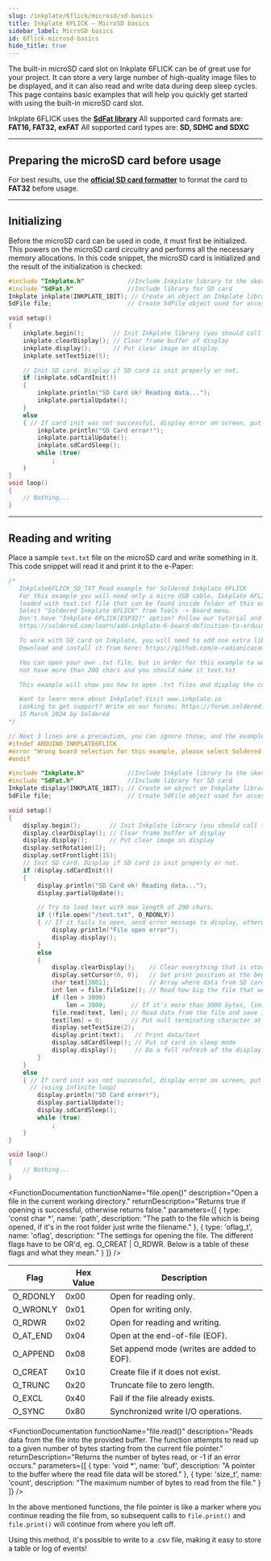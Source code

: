 ```yaml
---
slug: /inkplate/6flick/microsd/sd-basics
title: Inkplate 6FLICK – MicroSD basics
sidebar_label: MicroSD basics
id: 6flick-microsd-basics
hide_title: true
---
```


<SectionTitle title="MicroSD basics" backgroundImage="/img/microsd.jpg" />

The built-in microSD card slot on Inkplate 6FLICK can be of great use for your project. It can store a very large number of high-quality image files to be displayed, and it can also read and write data during deep sleep cycles. This page contains basic examples that will help you quickly get started with using the built-in microSD card slot.

<CenteredImage src="/img/inkplate10/10_sdcard.jpg" alt="MicroSD card slot on Inkplate 6FLICK" caption="MicroSD card slot on Inkplate 6FLICK" width="600px" />

<InfoBox>Inkplate 6FLICK  uses the [**SdFat library**](https://github.com/greiman/SdFat)</InfoBox>
<WarningBox>All supported card formats are: **FAT16, FAT32, exFAT**</WarningBox>
<WarningBox>All supported card types are: **SD, SDHC and SDXC**</WarningBox>

---

## Preparing the microSD card before usage

For best results, use the [**official SD card formatter**](https://www.sdcard.org/downloads/formatter/) to format the card to **FAT32** before usage.

<CenteredImage src="/img/inkplate10/sdcard_formatter.png" alt="Official SD card formatter" caption="The official SD Card formatter" width="400px" />

---

## Initializing

Before the microSD card can be used in code, it must first be initialized. This powers on the microSD card circuitry and performs all the necessary memory allocations. In this code snippet, the microSD card is initialized and the result of the initialization is checked:
```cpp
#include "Inkplate.h"            //Include Inkplate library to the sketch
#include "SdFat.h"               //Include library for SD card
Inkplate inkplate(INKPLATE_1BIT); // Create an object on Inkplate library and also set library into 1 Bit mode (BW)
SdFile file;                     // Create SdFile object used for accessing files on SD card

void setup()
{
    inkplate.begin();        // Init Inkplate library (you should call this function ONLY ONCE)
    inkplate.clearDisplay(); // Clear frame buffer of display
    inkplate.display();      // Put clear image on display
    inkplate.setTextSize(5);

    // Init SD card. Display if SD card is init properly or not.
    if (inkplate.sdCardInit())
    {
        inkplate.println("SD Card ok! Reading data...");
        inkplate.partialUpdate();
    }
    else
    { // If card init was not successful, display error on screen, put sd card in sleep mode, and stop the program (using infinite loop)
        inkplate.println("SD Card error!");        
        inkplate.partialUpdate();
        inkplate.sdCardSleep();
        while (true)
            ;
    }
}
void loop()
{
    // Nothing...
}
```
<FunctionDocumentation
    functionname="inkplate.sdCardInit()"
    description="Initializes sd card trough SPI."
    returnDescription="Returns true if the initialization was successful, otherwise returns false."
/>

---

## Reading and writing
Place a sample `text.txt` file on the microSD card and write something in it. This code snippet will read it and print it to the e-Paper:
```cpp
/*
   Inkplate6FLICK_SD_TXT_Read example for Soldered Inkplate 6FLICK
   For this example you will need only a micro USB cable, Inkplate 6FLICK and a SD card
   loaded with text.txt file that can be found inside folder of this example.
   Select "Soldered Inkplate 6FLICK" from Tools -> Board menu.
   Don't have "Inkplate 6FLICK(ESP32)" option? Follow our tutorial and add it:
   https://soldered.com/learn/add-inkplate-6-board-definition-to-arduino-ide/

   To work with SD card on Inkplate, you will need to add one extra library.
   Download and install it from here: https://github.com/e-radionicacom/Inkplate-6-SDFat-Arduino-Library

   You can open your own .txt file, but in order for this example to work properly it should
   not have more than 200 chars and you should name it text.txt

   This example will show you how to open .txt files and display the content of that file on the Inkplate epaper display.

   Want to learn more about Inkplate? Visit www.inkplate.io
   Looking to get support? Write on our forums: https://forum.soldered.com/
   15 March 2024 by Soldered
*/

// Next 3 lines are a precaution, you can ignore those, and the example would also work without them
#ifndef ARDUINO_INKPLATE6FLICK
#error "Wrong board selection for this example, please select Soldered Inkplate 6FLICK"
#endif

#include "Inkplate.h"            //Include Inkplate library to the sketch
#include "SdFat.h"               //Include library for SD card
Inkplate display(INKPLATE_1BIT); // Create an object on Inkplate library and also set library into 1 Bit mode (BW)
SdFile file;                     // Create SdFile object used for accessing files on SD card

void setup()
{
    display.begin();        // Init Inkplate library (you should call this function ONLY ONCE)
    display.clearDisplay(); // Clear frame buffer of display
    display.display();      // Put clear image on display
    display.setRotation(1);
    display.setFrontlight(15);
    // Init SD card. Display if SD card is init properly or not.
    if (display.sdCardInit())
    {
        display.println("SD Card ok! Reading data...");
        display.partialUpdate();

        // Try to load text with max length of 200 chars.
        if (!file.open("/text.txt", O_RDONLY))
        { // If it fails to open, send error message to display, otherwise read the file.
            display.println("File open error");
            display.display();
        }
        else
        {
            display.clearDisplay();    // Clear everything that is stored in the frame buffer of the epaper
            display.setCursor(0, 0);   // Set print position at the beginning of the screen
            char text[3001];           // Array where data from SD card is stored (max 200 chars here)
            int len = file.fileSize(); // Read how big the file that we are opening is
            if (len > 3000)
                len = 3000;       // If it's more than 3000 bytes, limit to max 3000 bytes
            file.read(text, len); // Read data from the file and save it in the text array
            text[len] = 0;        // Put null terminating character at the end of the data
            display.setTextSize(2);
            display.print(text);   // Print data/text
            display.sdCardSleep(); // Put sd card in sleep mode
            display.display();     // Do a full refresh of the display
        }
    }
    else
    { // If card init was not successful, display error on screen, put sd card in sleep mode, and stop the program
      // (using infinite loop)
        display.println("SD Card error!");
        display.partialUpdate();
        display.sdCardSleep();
        while (true)
            ;
    }
}

void loop()
{
    // Nothing...
}

```

<FunctionDocumentation
    functionName="file.open()"
    description="Open a file in the current working directory."
    returnDescription="Returns true if opening is successful, otherwise returns false."
    parameters={[ 
      { type: 'const char *', name: 'path', description: "The path to the file which is being opened, if it's in the root folder just write the filename." },
      { type: 'oflag_t', name: 'oflag', description: "The settings for opening the file. The different flags have to be OR'd, eg. O_CREAT | O_RDWR. Below is a table of these flags and what they mean." }
    ]}
 />

| Flag     | Hex Value | Description                                |
|----------|-----------|--------------------------------------------|
| O_RDONLY | 0x00      | Open for reading only.                     |
| O_WRONLY | 0x01      | Open for writing only.                     |
| O_RDWR   | 0x02      | Open for reading and writing.              |
| O_AT_END | 0x04      | Open at the end-of-file (EOF).             |
| O_APPEND | 0x08      | Set append mode (writes are added to EOF). |
| O_CREAT  | 0x10      | Create file if it does not exist.          |
| O_TRUNC  | 0x20      | Truncate file to zero length.              |
| O_EXCL   | 0x40      | Fail if the file already exists.           |
| O_SYNC   | 0x80      | Synchronized write I/O operations.         |

<FunctionDocumentation
    functionName="file.fileSize()"
    description="Returns the total number of bytes in a file."
    returnType="uint32_t"
/>

<FunctionDocumentation
  functionName="file.read()"
  description="Reads data from the file into the provided buffer. The function attempts to read up to a given number of bytes starting from the current file pointer."
  returnDescription="Returns the number of bytes read, or -1 if an error occurs."
  parameters={[ 
    { type: 'void *', name: 'buf', description: "A pointer to the buffer where the read file data will be stored." },
    { type: 'size_t', name: 'count', description: "The maximum number of bytes to read from the file." }
  ]}
 />

<InfoBox>In the above mentioned functions, the file pointer is like a marker where you continue reading the file from, so subsequent calls to `file.print()` and `file.print()` will continue from where you left off.</InfoBox>

<InfoBox>Using this method, it's possible to write to a .csv file, making it easy to store a table or log of events!</InfoBox>

<QuickLink 
  title="Inkplate6FLICK_SD_TXT_Read.ino" 
  description="This example will show you how to open .txt files and display the content of that file on Inkplate epaper display."
  url="https://github.com/SolderedElectronics/Inkplate-Arduino-library/tree/dev/examples/Inkplate6FLICK/Advanced/SD/Inkplate6FLICK_SD_TXT_Read" 
/>

<QuickLink 
  title="Inkplate6FLICK_SD_TXT_Write.ino" 
  description="This example will show you how to write to a .txt file."
  url="https://github.com/SolderedElectronics/Inkplate-Arduino-library/blob/dev/examples/Inkplate6FLICK/Advanced/SD/Inkplate6FLICK_SD_TXT_Write/Inkplate6FLICK_SD_TXT_Write.ino" 
/>